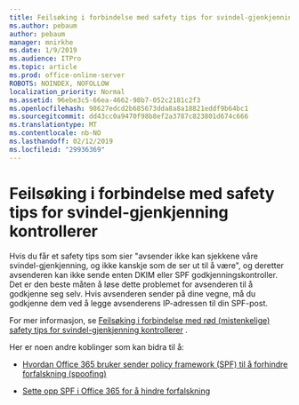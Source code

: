 ```yaml
---
title: Feilsøking i forbindelse med safety tips for svindel-gjenkjenning kontrollerer
ms.author: pebaum
author: pebaum
manager: mnirkhe
ms.date: 1/9/2019
ms.audience: ITPro
ms.topic: article
ms.prod: office-online-server
ROBOTS: NOINDEX, NOFOLLOW
localization_priority: Normal
ms.assetid: 96ebe3c5-66ea-4662-98b7-052c2181c2f3
ms.openlocfilehash: 98627edcd2b685673dda8a8a18821eddf9b64bc1
ms.sourcegitcommit: dd43cc0a9470f98b8ef2a3787c823801d674c666
ms.translationtype: MT
ms.contentlocale: nb-NO
ms.lasthandoff: 02/12/2019
ms.locfileid: "29936369"
---
```

# <a name="troubleshooting-the-safety-tip-for-fraud-detection-checks"></a>Feilsøking i forbindelse med safety tips for svindel-gjenkjenning kontrollerer



Hvis du får et safety tips som sier "avsender ikke kan sjekkene våre svindel-gjenkjenning, og ikke kanskje som de ser ut til å være", og deretter avsenderen kan ikke sende enten DKIM eller SPF godkjenningskontroller. Det er den beste måten å løse dette problemet for avsenderen til å godkjenne seg selv. Hvis avsenderen sender på dine vegne, må du godkjenne dem ved å legge avsenderens IP-adressen til din SPF-post.
  
For mer informasjon, se [Feilsøking i forbindelse med rød (mistenkelige) safety tips for svindel-gjenkjenning kontrollerer](https://blogs.msdn.microsoft.com/tzink/2016/11/02/troubleshooting-the-red-suspicious-safety-tip-for-fraud-detection-checks/) . 
  
Her er noen andre koblinger som kan bidra til å:
  
- [Hvordan Office 365 bruker sender policy framework (SPF) til å forhindre forfalskning (spoofing)](https://docs.microsoft.com/office365/SecurityCompliance/how-office-365-uses-spf-to-prevent-spoofing)
    
- [Sette opp SPF i Office 365 for å hindre forfalskning](https://docs.microsoft.com/office365/SecurityCompliance/set-up-spf-in-office-365-to-help-prevent-spoofing)
    


